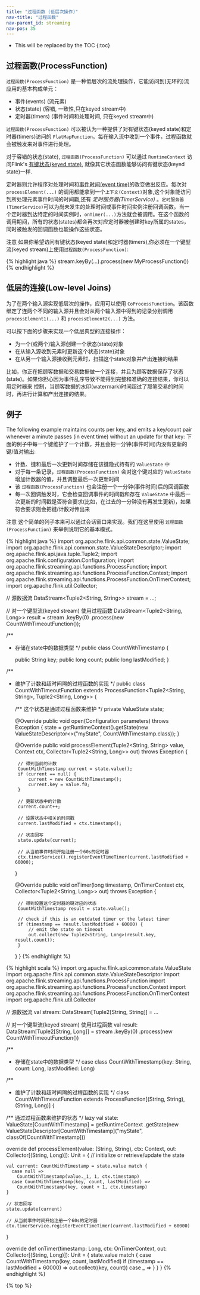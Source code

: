 ```yaml
---
title: "过程函数 (低层次操作)"
nav-title: "过程函数"
nav-parent_id: streaming
nav-pos: 35
---
```

<!--
Licensed to the Apache Software Foundation (ASF) under one
or more contributor license agreements.  See the NOTICE file
distributed with this work for additional information
regarding copyright ownership.  The ASF licenses this file
to you under the Apache License, Version 2.0 (the
"License"); you may not use this file except in compliance
with the License.  You may obtain a copy of the License at

  http://www.apache.org/licenses/LICENSE-2.0

Unless required by applicable law or agreed to in writing,
software distributed under the License is distributed on an
"AS IS" BASIS, WITHOUT WARRANTIES OR CONDITIONS OF ANY
KIND, either express or implied.  See the License for the
specific language governing permissions and limitations
under the License.
-->

* This will be replaced by the TOC
{:toc}

## 过程函数(ProcessFunction)

`过程函数(ProcessFunction)` 是一种低层次的流处理操作，它能访问到(无环的)流应用的基本构成单元：

  - 事件(events) (流元素)
  - 状态(state) (容错, 一致性,只在keyed stream中)
  - 定时器(timers) (事件时间和处理时间, 只在keyed stream中)

`过程函数(ProcessFunction)` 可以被认为一种提供了对有键状态(keyed state)和定时器(timers)访问的 `FlatMapFunction`。每在输入流中收到一个事件，过程函数就会被触发来对事件进行处理。

对于容错的状态(state), `过程函数(ProcessFunction)` 可以通过 `RuntimeContext` 访问Flink's [有键状态(keyed state)](state.html), 就像其它状态函数能够访问有键状态(keyed state)一样.

定时器则允许程序对处理时间和[事件时间(event time)](../event_time.html)的改变做出反应。每次对 `processElement(...)` 的调用都能拿到一个`上下文(Context)`对象,这个对象能访问到所处理元素事件时间的时间戳,还有 *定时服务器(TimerService)* 。`定时服务器(TimerService)`可以为尚未发生的处理时间或事件时间实例注册回调函数。当一个定时器到达特定的时间实例时，`onTimer(...)`方法就会被调用。在这个函数的调用期间，所有的状态(states)都会再次对应定时器被创建时key所属的states，同时被触发的回调函数也能操作这些状态。

<span class="label label-info">注意</span> 如果你希望访问有键状态(keyed state)和定时器(timers),你必须在一个键型流(keyed stream)上使用`过程函数(ProcessFunction)`:

{% highlight java %}
stream.keyBy(...).process(new MyProcessFunction())
{% endhighlight %}


## 低层的连接(Low-level Joins)

为了在两个输入源实现低层次的操作，应用可以使用 `CoProcessFunction`。该函数绑定了连两个不同的输入源并且会对从两个输入源中得到的记录分别调用 `processElement1(...)` 和 `processElement2(...)` 方法。

可以按下面的步骤来实现一个低层典型的连接操作：

  - 为一个(或两个)输入源创建一个状态(state)对象
  - 在从输入源收到元素时更新这个状态(state)对象
  - 在从另一个输入源接收到元素时，扫描这个state对象并产出连接的结果

比如，你正在把顾客数据和交易数据做一个连接，并且为顾客数据保存了状态(state)。如果你担心因为事件乱序导致不能得到完整和准确的连接结果，你可以用定时器来
控制，当顾客数据的水印(watermark)时间超过了那笔交易的时间时，再进行计算和产出连接的结果。
## 例子

The following example maintains counts per key, and emits a key/count pair whenever a minute passes (in event time) without an update for that key:
下面的例子中每一个键维护了一个计数，并且会把一分钟(事件时间)内没有更新的键/值对输出:

  - 计数、键和最后一次更新时间存储在该键隐式持有的 `ValueState` 中
  - 对于每一条记录，`过程函数(ProcessFunction)` 会对这个键对应的 `ValueState` 增加计数器的值，并且调整最后一次更新时间
  - 该 `过程函数(ProcessFunction)` 也会注册一个一分钟(事件时间)后的回调函数
  - 每一次回调触发时，它会检查回调事件的时间戳和存在 `ValueState` 中最后一次更新的时间戳是否符合要求(比如，在过去的一分钟没有再发生更新)，如果符合要求则会把键/计数对传出来

<span class="label label-info">注意</span> 这个简单的列子本来可以通过会话窗口来实现。我们在这里使用 `过程函数(ProcessFunction)` 来举例说明它的基本模式。

<div class="codetabs" markdown="1">
<div data-lang="java" markdown="1">

{% highlight java %}
import org.apache.flink.api.common.state.ValueState;
import org.apache.flink.api.common.state.ValueStateDescriptor;
import org.apache.flink.api.java.tuple.Tuple2;
import org.apache.flink.configuration.Configuration;
import org.apache.flink.streaming.api.functions.ProcessFunction;
import org.apache.flink.streaming.api.functions.ProcessFunction.Context;
import org.apache.flink.streaming.api.functions.ProcessFunction.OnTimerContext;
import org.apache.flink.util.Collector;


// 源数据流
DataStream<Tuple2<String, String>> stream = ...;

// 对一个键型流(keyed stream) 使用过程函数
DataStream<Tuple2<String, Long>> result = stream
    .keyBy(0)
    .process(new CountWithTimeoutFunction());

/**
 * 存储在state中的数据类型
 */
public class CountWithTimestamp {

    public String key;
    public long count;
    public long lastModified;
}

/**
 * 维护了计数和超时间隔的过程函数的实现
 */
public class CountWithTimeoutFunction extends ProcessFunction<Tuple2<String, String>, Tuple2<String, Long>> {

    /** 这个状态是通过过程函数来维护 */
    private ValueState<CountWithTimestamp> state;

    @Override
    public void open(Configuration parameters) throws Exception {
        state = getRuntimeContext().getState(new ValueStateDescriptor<>("myState", CountWithTimestamp.class));
    }

    @Override
    public void processElement(Tuple2<String, String> value, Context ctx, Collector<Tuple2<String, Long>> out)
            throws Exception {

        // 得到当前的计数
        CountWithTimestamp current = state.value();
        if (current == null) {
            current = new CountWithTimestamp();
            current.key = value.f0;
        }

        // 更新状态中的计数
        current.count++;

        // 设置状态中相关的时间戳
        current.lastModified = ctx.timestamp();

        // 状态回写
        state.update(current);

        // 从当前事件时间开始注册一个60s的定时器
        ctx.timerService().registerEventTimeTimer(current.lastModified + 60000);
    }

    @Override
    public void onTimer(long timestamp, OnTimerContext ctx, Collector<Tuple2<String, Long>> out)
            throws Exception {

        // 得到设置这个定时器的键对应的状态
        CountWithTimestamp result = state.value();

        // check if this is an outdated timer or the latest timer
        if (timestamp == result.lastModified + 60000) {
            // emit the state on timeout
            out.collect(new Tuple2<String, Long>(result.key, result.count));
        }
    }
}
{% endhighlight %}
</div>

<div data-lang="scala" markdown="1">
{% highlight scala %}
import org.apache.flink.api.common.state.ValueState
import org.apache.flink.api.common.state.ValueStateDescriptor
import org.apache.flink.streaming.api.functions.ProcessFunction
import org.apache.flink.streaming.api.functions.ProcessFunction.Context
import org.apache.flink.streaming.api.functions.ProcessFunction.OnTimerContext
import org.apache.flink.util.Collector

// 源数据流
val stream: DataStream[Tuple2[String, String]] = ...

// 对一个键型流(keyed stream) 使用过程函数
val result: DataStream[Tuple2[String, Long]] = stream
  .keyBy(0)
  .process(new CountWithTimeoutFunction())

/**
  * 存储在state中的数据类型
  */
case class CountWithTimestamp(key: String, count: Long, lastModified: Long)

/**
  * 维护了计数和超时间隔的过程函数的实现
  */
class CountWithTimeoutFunction extends ProcessFunction[(String, String), (String, Long)] {

  /** 通过过程函数来维护的状态  */
  lazy val state: ValueState[CountWithTimestamp] = getRuntimeContext
    .getState(new ValueStateDescriptor[CountWithTimestamp]("myState", classOf[CountWithTimestamp]))


  override def processElement(value: (String, String), ctx: Context, out: Collector[(String, Long)]): Unit = {
    // initialize or retrieve/update the state

    val current: CountWithTimestamp = state.value match {
      case null =>
        CountWithTimestamp(value._1, 1, ctx.timestamp)
      case CountWithTimestamp(key, count, lastModified) =>
        CountWithTimestamp(key, count + 1, ctx.timestamp)
    }

    // 状态回写
    state.update(current)

    // 从当前事件时间开始注册一个60s的定时器
    ctx.timerService.registerEventTimeTimer(current.lastModified + 60000)
  }

  override def onTimer(timestamp: Long, ctx: OnTimerContext, out: Collector[(String, Long)]): Unit = {
    state.value match {
      case CountWithTimestamp(key, count, lastModified) if (timestamp == lastModified + 60000) =>
        out.collect((key, count))
      case _ =>
    }
  }
}
{% endhighlight %}
</div>
</div>

{% top %}
